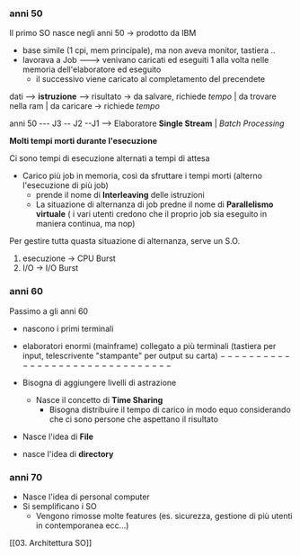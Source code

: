 ### anni 50
Il primo SO nasce negli anni 50 -> prodotto da IBM
 - base simile (1 cpi, mem principale), ma non aveva monitor, tastiera ..
 - lavorava a Job ---> venivano caricati ed eseguiti 1 alla volta nelle memoria dell'elaboratore ed eseguito
 	- il successivo viene caricato al completamento del precendete

dati --> **istruzione** --> risultato -> da salvare, richiede *tempo*
|
da trovare nella ram
|
da caricare -> richiede _tempo_

 anni 50 --- J3 -- J2 --J1 --> Elaboratore  **Single Stream** | *Batch Processing* 

**Molti tempi morti durante l'esecuzione**

Ci sono tempi di esecuzione alternati a tempi di attesa
- Carico più job in memoria, così da sfruttare i tempi morti (alterno l'esecuzione di più job)
	- prende il nome di **Interleaving** delle istruzioni 
	- La situazione di alternanza di job predne il nome di **Parallelismo virtuale** ( i vari utenti credono che il proprio job sia eseguito in maniera continua, ma nop)

Per gestire tutta quasta situazione di alternanza, serve un S.O.

1. esecuzione -> CPU Burst
2. I/O -> I/O Burst

### anni 60
Passimo a gli anni 60
 - nascono i primi terminali
 - elaboratori enormi (mainframe) collegato a più terminali (tastiera per input, telescrivente "stampante" per output su carta)
  $-------------------------------$
- Bisogna di aggiungere livelli di astrazione
	- Nasce il concetto di **Time Sharing** 
		- Bisogna distribuire il tempo di carico in modo equo considerando che ci sono persone che aspettano il risultato

- Nasce l'idea di **File**
- nasce l'idea di **directory**

### anni 70
- Nasce l'idea di personal computer
- Si semplificano i SO
	- Vengono rimosse molte features (es. sicurezza, gestione di più utenti in contemporanea ecc...)

[[03. Architettura SO]]
